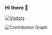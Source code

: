 ### Hi there 👋
[![Visitors](https://visitor-badge.laobi.icu/badge?page_id=n7itro.n7itro)](https://www.github.com/n7itro)

![Contribution Graph](https://github-readme-activity-graph.vercel.app/graph?username=n7itro&theme=github-compact)
